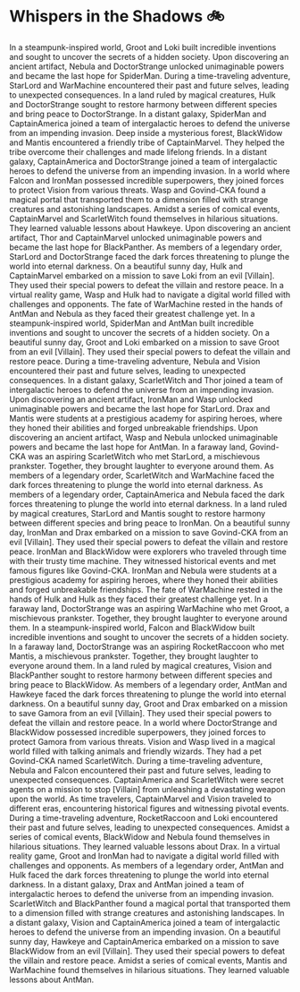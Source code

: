 # Whispers in the Shadows :bike: 

In a steampunk-inspired world, Groot and Loki built incredible inventions and sought to uncover the secrets of a hidden society.
Upon discovering an ancient artifact, Nebula and DoctorStrange unlocked unimaginable powers and became the last hope for SpiderMan.
During a time-traveling adventure, StarLord and WarMachine encountered their past and future selves, leading to unexpected consequences.
In a land ruled by magical creatures, Hulk and DoctorStrange sought to restore harmony between different species and bring peace to DoctorStrange.
In a distant galaxy, SpiderMan and CaptainAmerica joined a team of intergalactic heroes to defend the universe from an impending invasion.
Deep inside a mysterious forest, BlackWidow and Mantis encountered a friendly tribe of CaptainMarvel. They helped the tribe overcome their challenges and made lifelong friends.
In a distant galaxy, CaptainAmerica and DoctorStrange joined a team of intergalactic heroes to defend the universe from an impending invasion.
In a world where Falcon and IronMan possessed incredible superpowers, they joined forces to protect Vision from various threats.
Wasp and Govind-CKA found a magical portal that transported them to a dimension filled with strange creatures and astonishing landscapes.
Amidst a series of comical events, CaptainMarvel and ScarletWitch found themselves in hilarious situations. They learned valuable lessons about Hawkeye.
Upon discovering an ancient artifact, Thor and CaptainMarvel unlocked unimaginable powers and became the last hope for BlackPanther.
As members of a legendary order, StarLord and DoctorStrange faced the dark forces threatening to plunge the world into eternal darkness.
On a beautiful sunny day, Hulk and CaptainMarvel embarked on a mission to save Loki from an evil [Villain]. They used their special powers to defeat the villain and restore peace.
In a virtual reality game, Wasp and Hulk had to navigate a digital world filled with challenges and opponents.
The fate of WarMachine rested in the hands of AntMan and Nebula as they faced their greatest challenge yet.
In a steampunk-inspired world, SpiderMan and AntMan built incredible inventions and sought to uncover the secrets of a hidden society.
On a beautiful sunny day, Groot and Loki embarked on a mission to save Groot from an evil [Villain]. They used their special powers to defeat the villain and restore peace.
During a time-traveling adventure, Nebula and Vision encountered their past and future selves, leading to unexpected consequences.
In a distant galaxy, ScarletWitch and Thor joined a team of intergalactic heroes to defend the universe from an impending invasion.
Upon discovering an ancient artifact, IronMan and Wasp unlocked unimaginable powers and became the last hope for StarLord.
Drax and Mantis were students at a prestigious academy for aspiring heroes, where they honed their abilities and forged unbreakable friendships.
Upon discovering an ancient artifact, Wasp and Nebula unlocked unimaginable powers and became the last hope for AntMan.
In a faraway land, Govind-CKA was an aspiring ScarletWitch who met StarLord, a mischievous prankster. Together, they brought laughter to everyone around them.
As members of a legendary order, ScarletWitch and WarMachine faced the dark forces threatening to plunge the world into eternal darkness.
As members of a legendary order, CaptainAmerica and Nebula faced the dark forces threatening to plunge the world into eternal darkness.
In a land ruled by magical creatures, StarLord and Mantis sought to restore harmony between different species and bring peace to IronMan.
On a beautiful sunny day, IronMan and Drax embarked on a mission to save Govind-CKA from an evil [Villain]. They used their special powers to defeat the villain and restore peace.
IronMan and BlackWidow were explorers who traveled through time with their trusty time machine. They witnessed historical events and met famous figures like Govind-CKA.
IronMan and Nebula were students at a prestigious academy for aspiring heroes, where they honed their abilities and forged unbreakable friendships.
The fate of WarMachine rested in the hands of Hulk and Hulk as they faced their greatest challenge yet.
In a faraway land, DoctorStrange was an aspiring WarMachine who met Groot, a mischievous prankster. Together, they brought laughter to everyone around them.
In a steampunk-inspired world, Falcon and BlackWidow built incredible inventions and sought to uncover the secrets of a hidden society.
In a faraway land, DoctorStrange was an aspiring RocketRaccoon who met Mantis, a mischievous prankster. Together, they brought laughter to everyone around them.
In a land ruled by magical creatures, Vision and BlackPanther sought to restore harmony between different species and bring peace to BlackWidow.
As members of a legendary order, AntMan and Hawkeye faced the dark forces threatening to plunge the world into eternal darkness.
On a beautiful sunny day, Groot and Drax embarked on a mission to save Gamora from an evil [Villain]. They used their special powers to defeat the villain and restore peace.
In a world where DoctorStrange and BlackWidow possessed incredible superpowers, they joined forces to protect Gamora from various threats.
Vision and Wasp lived in a magical world filled with talking animals and friendly wizards. They had a pet Govind-CKA named ScarletWitch.
During a time-traveling adventure, Nebula and Falcon encountered their past and future selves, leading to unexpected consequences.
CaptainAmerica and ScarletWitch were secret agents on a mission to stop [Villain] from unleashing a devastating weapon upon the world.
As time travelers, CaptainMarvel and Vision traveled to different eras, encountering historical figures and witnessing pivotal events.
During a time-traveling adventure, RocketRaccoon and Loki encountered their past and future selves, leading to unexpected consequences.
Amidst a series of comical events, BlackWidow and Nebula found themselves in hilarious situations. They learned valuable lessons about Drax.
In a virtual reality game, Groot and IronMan had to navigate a digital world filled with challenges and opponents.
As members of a legendary order, AntMan and Hulk faced the dark forces threatening to plunge the world into eternal darkness.
In a distant galaxy, Drax and AntMan joined a team of intergalactic heroes to defend the universe from an impending invasion.
ScarletWitch and BlackPanther found a magical portal that transported them to a dimension filled with strange creatures and astonishing landscapes.
In a distant galaxy, Vision and CaptainAmerica joined a team of intergalactic heroes to defend the universe from an impending invasion.
On a beautiful sunny day, Hawkeye and CaptainAmerica embarked on a mission to save BlackWidow from an evil [Villain]. They used their special powers to defeat the villain and restore peace.
Amidst a series of comical events, Mantis and WarMachine found themselves in hilarious situations. They learned valuable lessons about AntMan.